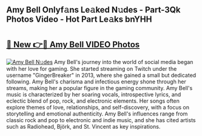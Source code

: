 ## Amy Bell Onlyf𝚊ns Le𝚊ked N𝚞des - Part-3Qk Photos Video - Hot Part Le𝚊ks bnYHH

# <h2><a href="http://ac18251.deff.icu/?id=Amy+Bell">🔗 New 👉🔴 Amy Bell VIDEO Photos</a></h2>

[![Amy Bell N𝚞des](https://i.imgur.com/rIISA9y.gif)](http://ac18251.deff.icu/?id=Amy+Bell)
Amy Bell's journey into the world of social media began with her love for gaming. She started streaming on Twitch under the username "GingerBreaker" in 2013, where she gained a small but dedicated following. Amy Bell's charisma and infectious energy shone through her streams, making her a popular figure in the gaming community. Amy Bell's music is characterized by her soaring vocals, introspective lyrics, and eclectic blend of pop, rock, and electronic elements. Her songs often explore themes of love, relationships, and self-discovery, with a focus on storytelling and emotional authenticity. Amy Bell's influences range from classic rock and pop to electronic and indie music, and she has cited artists such as Radiohead, Björk, and St. Vincent as key inspirations.
